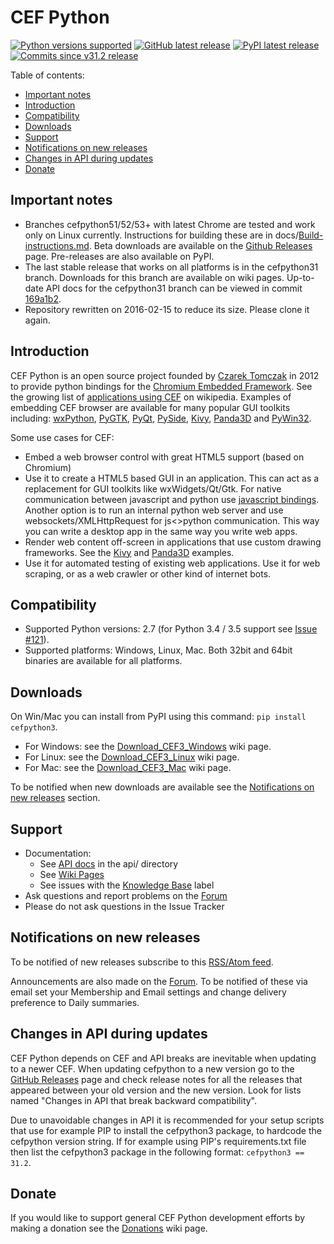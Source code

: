 # CEF Python

[![](https://img.shields.io/badge/python-2.7-yellow.png "Python versions supported")](https://github.com/cztomczak/cefpython#cef-python)
[![](https://img.shields.io/badge/release-v31.2-orange.png "GitHub latest release")](https://github.com/cztomczak/cefpython/releases/latest)
[![](https://img.shields.io/badge/pypi-v31.2-blue.png "PyPI latest release")](https://pypi.python.org/pypi/cefpython3/)
[![](https://img.shields.io/badge/commits%20since-v31.2-lightgray.png "Commits since v31.2 release")](https://github.com/cztomczak/cefpython/compare/05366f2...master)

Table of contents:
* [Important notes](#important-notes)
* [Introduction](#introduction)
* [Compatibility](#compatibility)
* [Downloads](#downloads)
* [Support](#support)
* [Notifications on new releases](#notifications-on-new-releases)
* [Changes in API during updates](#changes-in-api-during-updates)
* [Donate](#donate)

## Important notes

* Branches cefpython51/52/53+ with latest Chrome are tested and work only
  on Linux currently. Instructions for building these are
  in docs/[Build-instructions.md](docs/Build-instructions.md).
  Beta downloads are available on the [Github Releases](../../releases) page.
  Pre-releases are also available on PyPI.
* The last stable release that works on all platforms is in the cefpython31
  branch. Downloads for this branch are available on wiki pages. Up-to-date
  API docs for the cefpython31 branch can be viewed in commit 
  [169a1b2](https://github.com/cztomczak/cefpython/tree/169a1b20d3cd09879070d41aab28cfa195d2a7d5/docs/api).
* Repository rewritten on 2016-02-15 to reduce its size. Please clone it again.


## Introduction

CEF Python is an open source project founded by [Czarek Tomczak](http://www.linkedin.com/in/czarektomczak) in 2012 to provide python bindings for the [Chromium Embedded Framework](https://bitbucket.org/chromiumembedded/cef). See the growing list of [applications using CEF](http://en.wikipedia.org/wiki/Chromium_Embedded_Framework#Applications_using_CEF) on wikipedia. Examples of embedding CEF browser are available for many popular GUI toolkits including: [wxPython](../../wiki/wxPython), [PyGTK](../../wiki/PyGTK), [PyQt](../../wiki/PyQt), [PySide](../../wiki/PySide), [Kivy](../../wiki/Kivy), [Panda3D](../../wiki/Panda3D) and [PyWin32](src/windows/binaries_32bit/pywin32.py).

Some use cases for CEF:

* Embed a web browser control with great HTML5 support (based on Chromium)
* Use it to create a HTML5 based GUI in an application. This can act as a replacement for GUI toolkits like wxWidgets/Qt/Gtk. For native communication between javascript and python use [javascript bindings](../../wiki/JavascriptBindings). Another option is to run an internal python web server and use websockets/XMLHttpRequest for js&lt;&gt;python communication. This way you can write a desktop app in the same way you write web apps.
* Render web content off-screen in applications that use custom drawing frameworks. See the [Kivy](../../wiki/Kivy) and [Panda3D](../../wiki/Panda3D) examples.
* Use it for automated testing of existing web applications. Use it for web scraping, or as a web crawler or other kind of internet bots.


## Compatibility

* Supported Python versions: 2.7
  (for Python 3.4 / 3.5 support see [Issue #121](../../issues/121)).
* Supported platforms: Windows, Linux, Mac. Both 32bit and 64bit binaries are available for all platforms.


## Downloads

On Win/Mac you can install from PyPI using this command:
`pip install cefpython3`.

* For Windows: see the [Download_CEF3_Windows](../../wiki/Download_CEF3_Windows) wiki page.
* For Linux: see the [Download_CEF3_Linux](../../wiki/Download_CEF3_Linux) wiki page.
* For Mac: see the [Download_CEF3_Mac](../../wiki/Download_CEF3_Mac) wiki page.

To be notified when new downloads are available see the
[Notifications on new releases](#notifications-on-new-releases) section.


## Support

* Documentation:
  * See [API docs](api/) in the api/ directory
  * See [Wiki Pages](../../wiki)
  * See issues with the [Knowledge Base](../../issues?q=is%3Aissue+is%3Aopen+label%3A%22Knowledge+Base%22)
    label
* Ask questions and report problems on the
  [Forum](https://groups.google.com/group/cefpython)
* Please do not ask questions in the Issue Tracker


## Notifications on new releases

To be notified of new releases subscribe to this
[RSS/Atom feed](https://github.com/cztomczak/cefpython/releases.atom).

Announcements are also made on the
[Forum](https://groups.google.com/d/forum/cefpython).
To be notified of these via email set your Membership and Email settings
and change delivery preference to Daily summaries.


## Changes in API during updates

CEF Python depends on CEF and API breaks are inevitable when updating
to a newer CEF. When updating cefpython to a new version go to the
[GitHub Releases](https://github.com/cztomczak/cefpython/releases) page
and check release notes for all the releases that appeared between
your old version and the new version. Look for lists named
"Changes in API that break backward compatibility".

Due to unavoidable changes in API it is recommended for your setup scripts
that use for example PIP to install the cefpython3 package, to hardcode
the cefpython version string. If for example using PIP's requirements.txt
file then list the cefpython3 package in the following format:
`cefpython3 == 31.2`.


## Donate

If you would like to support general CEF Python development efforts by making a donation see the [Donations](../../wiki/Donations) wiki page.
